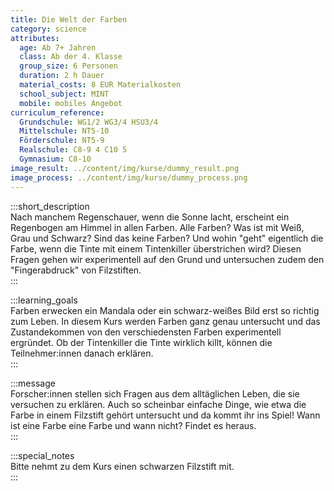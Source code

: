 ```yaml
---
title: Die Welt der Farben
category: science
attributes:
  age: Ab 7+ Jahren
  class: Ab der 4. Klasse
  group_size: 6 Personen
  duration: 2 h Dauer
  material_costs: 8 EUR Materialkosten
  school_subject: MINT
  mobile: mobiles Angebot
curriculum_reference:
  Grundschule: WG1/2 WG3/4 HSU3/4  
  Mittelschule: NT5-10
  Förderschule: NT5-9   
  Realschule: C8-9 4 C10 5
  Gymnasium: C8-10
image_result: ../content/img/kurse/dummy_result.png
image_process: ../content/img/kurse/dummy_process.png
---
```

:::short_description  
Nach manchem Regenschauer, wenn die Sonne lacht, erscheint ein Regenbogen am Himmel in allen Farben. Alle Farben? Was ist mit Weiß, Grau und Schwarz? Sind das keine Farben? Und wohin "geht" eigentlich die Farbe, wenn die Tinte mit einem Tintenkiller überstrichen wird? Diesen Fragen gehen wir experimentell auf den Grund und untersuchen zudem den "Fingerabdruck" von Filzstiften.          
:::

:::learning_goals  
Farben erwecken ein Mandala oder ein schwarz-weißes Bild erst so richtig zum Leben. In diesem Kurs werden Farben ganz genau untersucht und das Zustandekommen von den verschiedensten Farben experimentell ergründet. Ob der Tintenkiller die Tinte wirklich killt, können die Teilnehmer:innen danach erklären.                 
:::

:::message  
Forscher:innen stellen sich Fragen aus dem alltäglichen Leben, die sie versuchen zu erklären. Auch so scheinbar einfache Dinge, wie etwa die Farbe in einem Filzstift gehört untersucht und da kommt ihr ins Spiel! Wann ist eine Farbe eine Farbe und wann nicht? Findet es heraus.    
:::  

:::special_notes  
Bitte nehmt zu dem Kurs einen schwarzen Filzstift mit.     
:::
